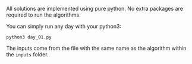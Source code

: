 All solutions are implemented using pure python. No extra packages are required to run the algorithms.

You can simply run any day with your python3:

```
python3 day_01.py
```

The inputs come from the file with the same name as the algorithm within the `inputs` folder.